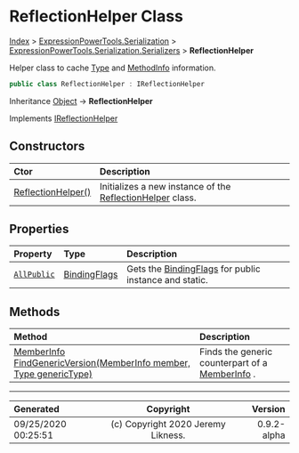 ﻿# ReflectionHelper Class

[Index](../index.md) > [ExpressionPowerTools.Serialization](ExpressionPowerTools.Serialization.a.md) > [ExpressionPowerTools.Serialization.Serializers](ExpressionPowerTools.Serialization.Serializers.n.md) > **ReflectionHelper**

Helper class to cache [Type](https://docs.microsoft.com/dotnet/api/system.type) and [MethodInfo](https://docs.microsoft.com/dotnet/api/system.reflection.methodinfo) information.

```csharp
public class ReflectionHelper : IReflectionHelper
```

Inheritance [Object](https://docs.microsoft.com/dotnet/api/system.object) → **ReflectionHelper**

Implements  [IReflectionHelper](ExpressionPowerTools.Serialization.Signatures.IReflectionHelper.i.md) 

## Constructors

| Ctor | Description |
| :-- | :-- |
| [ReflectionHelper()](ExpressionPowerTools.Serialization.Serializers.ReflectionHelper.ctor.md#reflectionhelper) | Initializes a new instance of the [ReflectionHelper](ExpressionPowerTools.Serialization.Serializers.ReflectionHelper.cs.md) class. |
## Properties

| Property | Type | Description |
| :-- | :-- | :-- |
| [`AllPublic`](ExpressionPowerTools.Serialization.Serializers.ReflectionHelper.AllPublic.prop.md) | [BindingFlags](https://docs.microsoft.com/dotnet/api/system.reflection.bindingflags) | Gets the [BindingFlags](https://docs.microsoft.com/dotnet/api/system.reflection.bindingflags) for public instance and static. |

## Methods

| Method | Description |
| :-- | :-- |
| [MemberInfo FindGenericVersion(MemberInfo member, Type genericType)](ExpressionPowerTools.Serialization.Serializers.ReflectionHelper.FindGenericVersion.m.md) | Finds the generic counterpart of a [MemberInfo](https://docs.microsoft.com/dotnet/api/system.reflection.memberinfo) . |

---

| Generated | Copyright | Version |
| :-- | :-: | --: |
| 09/25/2020 00:25:51 | (c) Copyright 2020 Jeremy Likness. | 0.9.2-alpha |
